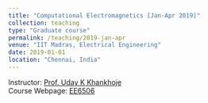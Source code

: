 ```yaml
---
title: "Computational Electromagnetics [Jan-Apr 2019]"
collection: teaching
type: "Graduate course"
permalink: /teaching/2019-jan-apr
venue: "IIT Madras, Electrical Engineering"
date: 2019-01-01
location: "Chennai, India"
---
```


Instructor: [Prof. Uday K Khankhoje](http://www.ee.iitm.ac.in/uday/)\
Course Webpage: [EE6506](http://www.ee.iitm.ac.in/uday/2019a-EE6506/index.html)
